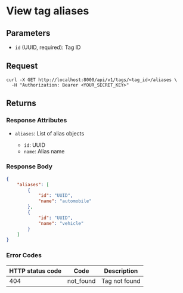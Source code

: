 # View tag aliases

## Parameters

- `id` (UUID, required): Tag ID

## Request

```curl
curl -X GET http://localhost:8000/api/v1/tags/<tag_id>/aliases \
  -H "Authorization: Bearer <YOUR_SECRET_KEY>"
```

## Returns

### Response Attributes

- `aliases`: List of alias objects

	- `id`: UUID
	- `name`: Alias name

### Response Body

```json
{
	"aliases": [
		{
			"id": "UUID",
			"name": "automobile"
		},
		{
			"id": "UUID",
			"name": "vehicle"
		}
	]
}
```

### Error Codes

| HTTP status code | Code      | Description   |
| ---------------- | --------- | ------------- |
| 404              | not_found | Tag not found |
